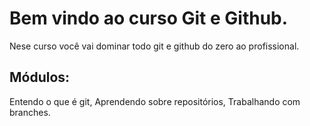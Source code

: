 # Bem vindo ao curso Git e Github.
Nese curso você vai dominar todo git e github do zero ao profissional.


## Módulos:
Entendo o que é git, Aprendendo sobre repositórios, 
Trabalhando com branches.
